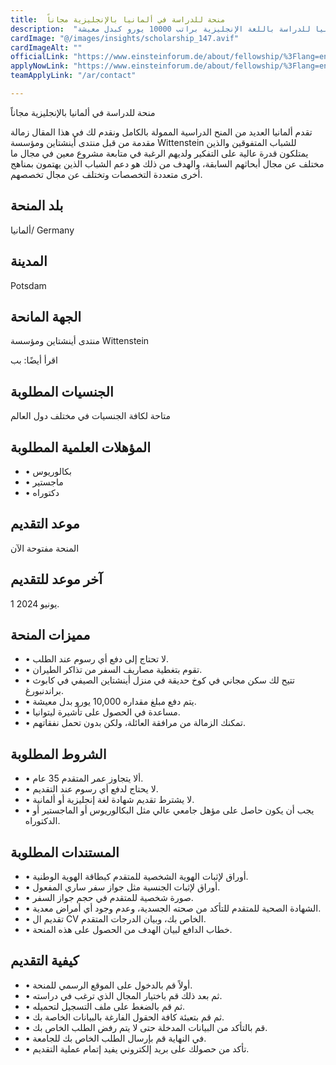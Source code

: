 ```yaml
---
title:  منحة للدراسة في ألمانيا بالإنجليزية مجاناً 
description:  "منحة ممولة بالكامل مرموقة للدراسة في ألمانيا للدراسة باللغة الإنجليزية براتب 10000 يورو كبدل معيشة" 
cardImage: "@/images/insights/scholarship_147.avif" 
cardImageAlt: "" 
officialLink: "https://www.einsteinforum.de/about/fellowship/%3Flang=en" 
applyNowLink: "https://www.einsteinforum.de/about/fellowship/%3Flang=en" 
teamApplyLink: "/ar/contact"

---
```


منحة للدراسة في ألمانيا بالإنجليزية مجاناً

تقدم ألمانيا العديد من المنح الدراسية الممولة بالكامل ونقدم لك في هذا المقال زمالة مقدمة من قبل منتدى أينشتاين ومؤسسة Wittenstein للشباب المتفوقين والذين يمتلكون قدرة عالية على التفكير ولديهم الرغبة في متابعة مشروع معين في مجال ما مختلف عن مجال أبحاثهم السابقة، والهدف من ذلك هو دعم الشباب الذين يهتمون بمناهج أخرى متعددة التخصصات وتختلف عن مجال تخصصهم.

## بلد المنحة

ألمانيا/ Germany

## المدينة

Potsdam

## الجهة المانحة

منتدى أينشتاين ومؤسسة Wittenstein

اقرأ أيضًا: بب

## الجنسيات المطلوبة

متاحة لكافة الجنسيات في مختلف دول العالم

## المؤهلات العلمية المطلوبة

- • بكالوريوس
- • ماجستير
- • دكتوراه

## موعد التقديم

المنحة مفتوحة الآن

## آخر موعد للتقديم

1 يونيو 2024.

## مميزات المنحة

- • لا تحتاج إلى دفع أي رسوم عند الطلب.
- • تقوم بتغطية مصاريف السفر من تذاكر الطيران.
- • تتيح لك سكن مجاني في كوخ حديقة في منزل أينشتاين الصيفي في كابوث براندنبورغ.
- • يتم دفع مبلغ مقداره 10,000 يورو بدل معيشة.
- • مساعدة في الحصول على تأشيرة ليتوانيا.
- • تمكنك الزمالة من مرافقة العائلة، ولكن بدون تحمل نفقاتهم.

## الشروط المطلوبة

- • ألا يتجاوز عمر المتقدم 35 عام.
- • لا يحتاج لدفع أي رسوم عند التقديم.
- • لا يشترط تقديم شهادة لغة إنجليزية أو ألمانية.
- • يجب أن يكون حاصل على مؤهل جامعي عالي مثل البكالوريوس أو الماجستير أو الدكتوراه.

## المستندات المطلوبة

- • أوراق لإثبات الهوية الشخصية للمتقدم كبطاقة الهوية الوطنية.
- • أوراق لإثبات الجنسية مثل جواز سفر ساري المفعول.
- • صورة شخصية للمتقدم في حجم جواز السفر.
- • الشهادة الصحية للمتقدم للتأكد من صحته الجسدية، وعدم وجود أي أمراض معدية.
- • تقديم ال CV الخاص بك، وبيان الدرجات المتقدم.
- • خطاب الدافع لبيان الهدف من الحصول على هذه المنحة.

## كيفية التقديم

- • أولاً قم بالدخول على الموقع الرسمي للمنحة.
- • ثم بعد ذلك قم باختيار المجال الذي ترغب في دراسته.
- • ثم قم بالضغط على ملف التسجيل لتحميله.
- • ثم قم بتعبئة كافة الحقول الفارغة بالبيانات الخاصة بك.
- • قم بالتأكد من البيانات المدخلة حتى لا يتم رفض الطلب الخاص بك.
- • في النهاية قم بإرسال الطلب الخاص بك للجامعة.
- • تأكد من حصولك على بريد إلكتروني يفيد إتمام عملية التقديم.

